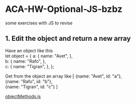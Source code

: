 # ACA-HW-Optional-JS-bzbz

some exercises with JS to revise

## 1. Edit the object and return a new array

Have an object like this <br>
let object = {
a: {
name: "Avet",
}, <br>
b: {
name: "Rafo",
},<br>
c: {
name: "Tigran",
},
}; <br>

Get from the object an array like [ {name: "Avet", id: "a"}, <br> {name: "Rafo", id: "b"},<br> {name: "Tigran", id: "c"} ]

[objectMethods.js](objectMethods.js)

